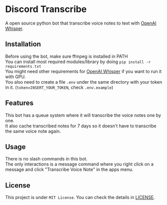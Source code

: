 # Discord Transcribe

A open source python bot that transcribe voice notes to text with [OpenAI Whisper](https://github.com/openai/whisper).

## Installation

Before using the bot, make sure ffmpeg is installed in PATH  
You can install most required modules/library by doing `pip install -r requirements.txt`  
You might need other requirements for [OpenAI Whisper](https://github.com/openai/whisper) if you want to run it with GPU.  
You also need to create a file `.env` under the same directory with your token in it. (`token=INSERT_YOUR_TOKEN`, check `.env.example`)

## Features

This bot has a queue system where it will transcribe the voice notes one by one.  
It also cache transcribed notes for 7 days so it doesn't have to transcribe the same voice note again.

## Usage

There is no slash commands in this bot.  
The only interactions is a message command where you right click on a message and click "Transcribe Voice Note" in the apps menu.

## License

This project is under `MIT License`. You can check the details in [LICENSE](/LICENSE).
